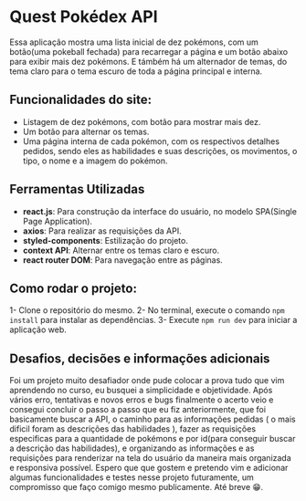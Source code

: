 # Quest Pokédex API

Essa aplicação mostra uma lista inicial de dez pokémons, com um botão(uma pokeball fechada) para recarregar a página e um botão abaixo para exibir mais dez pokémons. E támbém há um alternador de temas, do tema claro para o tema escuro de toda a página principal e interna.

## Funcionalidades do site:
- Listagem de dez pokémons, com botão para mostrar mais dez.
- Um botão para alternar os temas.
- Uma página interna de cada pokémon, com os respectivos detalhes pedidos, sendo eles as habilidades e suas descrições, os movimentos, o tipo, o nome e a imagem do pokémon.

## Ferramentas Utilizadas
- **react.js**: Para construção da interface do usuário, no modelo SPA(Single Page Application).
- **axios**: Para realizar as requisições da API.
- **styled-components**: Estilização do projeto.
- **context API**: Alternar entre os temas claro e escuro.
- **react router DOM**: Para navegação entre as páginas.

## Como rodar o projeto:
1- Clone o repositório do mesmo.
2- No terminal, execute o comando `npm install` para instalar as dependências.
3- Execute `npm run dev` para iniciar a aplicação web.

## Desafios, decisões e informações adicionais
Foi um projeto muito desafiador onde pude colocar a prova tudo que vim aprendendo no curso, eu busquei a simplicidade e objetividade. Após vários erro, tentativas e novos erros e bugs finalmente o acerto veio e consegui concluir o passo a passo que eu fiz anteriormente, que foi basicamente buscar a API, o caminho para as informações pedidas ( o mais dificil foram as descrições das habilidades ), fazer as requisições especificas para a quantidade de pokémons e por id(para conseguir buscar a descrição das habilidades), e organizando as informações e as requisições para renderizar na tela do usuário da maneira mais organizada e responsiva possível. Espero que que gostem e pretendo vim e adicionar algumas funcionalidades e testes nesse projeto futuramente, um compromisso que faço comigo mesmo publicamente. Até breve 😁.